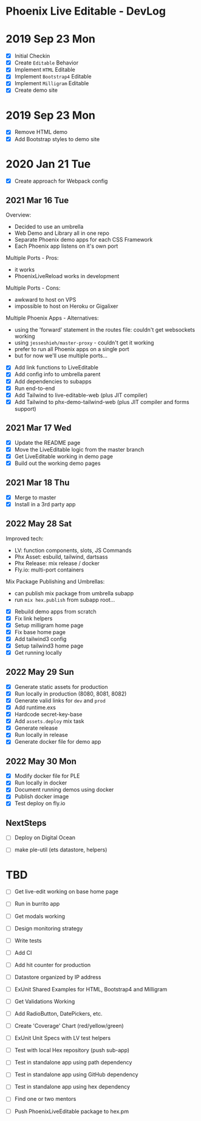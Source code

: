 # Phoenix Live Editable - DevLog

# 2019 Sep 23 Mon

- [x] Initial Checkin
- [x] Create `Editable` Behavior
- [x] Implement `HTML` Editable 
- [x] Implement `Bootstrap4` Editable 
- [x] Implement `Milligram` Editable 
- [x] Create demo site

# 2019 Sep 23 Mon

- [x] Remove HTML demo
- [x] Add Bootstrap styles to demo site

# 2020 Jan 21 Tue

- [x] Create approach for Webpack config

## 2021 Mar 16 Tue

Overview:
- Decided to use an umbrella
- Web Demo and Library all in one repo
- Separate Phoenix demo apps for each CSS Framework
- Each Phoenix app listens on it's own port

Multiple Ports - Pros:
- it works
- PhoenixLiveReload works in development

Multiple Ports - Cons:
- awkward to host on VPS
- impossible to host on Heroku or Gigalixer

Multiple Phoenix Apps - Alternatives:
- using the 'forward' statement in the routes file: couldn't get websockets working
- using `jesseshieh/master-proxy` - couldn't get it working
- prefer to run all Phoenix apps on a single port
- but for now we'll use multiple ports...

- [x] Add link functions to LiveEditable
- [x] Add config info to umbrella parent
- [x] Add dependencies to subapps
- [x] Run end-to-end
- [x] Add Tailwind to live-editable-web (plus JIT compiler)
- [x] Add Tailwind to phx-demo-tailwind-web (plus JIT compiler and forms support)

## 2021 Mar 17 Wed

- [x] Update the README page
- [x] Move the LiveEditable logic from the master branch
- [x] Get LiveEditable working in demo page
- [x] Build out the working demo pages

## 2021 Mar 18 Thu

- [x] Merge to master
- [x] Install in a 3rd party app

## 2022 May 28 Sat

Improved tech:
- LV: function components, slots, JS Commands
- Phx Asset: esbuild, tailwind, dartsass
- Phx Release: mix release / docker 
- Fly.io: multi-port containers

Mix Package Publishing and Umbrellas: 
- can publish mix package from umbrella subapp
- run `mix hex.publish` from subapp root...

- [x] Rebuild demo apps from scratch 
- [x] Fix link helpers 
- [x] Setup milligram home page 
- [x] Fix base home page 
- [x] Add tailwind3 config 
- [x] Setup tailwind3 home page
- [x] Get running locally 

## 2022 May 29 Sun

- [x] Generate static assets for production 
- [x] Run locally in production (8080, 8081, 8082)
- [x] Generate valid links for `dev` and `prod`
- [x] Add runtime.exs 
- [x] Hardcode secret-key-base
- [x] Add `assets.deploy` mix task 
- [x] Generate release 
- [x] Run locally in release 
- [x] Generate docker file for demo app 

## 2022 May 30 Mon

- [x] Modify docker file for PLE 
- [x] Run locally in docker 
- [x] Document running demos using docker 
- [x] Publish docker image 
- [x] Test deploy on fly.io 

## NextSteps

- [ ] Deploy on Digital Ocean 

- [ ] make ple-util (ets datastore, helpers)

# TBD

- [ ] Get live-edit working on base home page

- [ ] Run in burrito app

- [ ] Get modals working

- [ ] Design monitoring strategy 

- [ ] Write tests 
- [ ] Add CI 
- [ ] Add hit counter for production
- [ ] Datastore organized by IP address

- [ ] ExUnit Shared Examples for HTML, Bootstrap4 and Milligram

- [ ] Get Validations Working
- [ ] Add RadioButton, DatePickers, etc.

- [ ] Create 'Coverage' Chart (red/yellow/green)
- [ ] ExUnit Unit Specs with LV test helpers

- [ ] Test with local Hex repository (push sub-app)

- [ ] Test in standalone app using path dependency 
- [ ] Test in standalone app using GitHub dependency 
- [ ] Test in standalone app using hex dependency 

- [ ] Find one or two mentors 

- [ ] Push PhoenixLiveEditable package to hex.pm 

